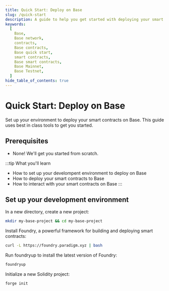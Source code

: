 ```yaml
---
title: Quick Start: Deploy on Base
slug: /quick-start
description: A guide to help you get started with deploying your smart contracts on Base.
keywords:
  [
    Base,
    Base network,
    contracts,
    Base contracts,
    Base quick start,
    smart contracts,
    Base smart contracts,
    Base Mainnet,
    Base Testnet,
  ]
hide_table_of_contents: true
---
```


# Quick Start: Deploy on Base

Set up your environment to deploy your smart contracts on Base. This guide uses best in class tools to get you started.

## Prerequisites

- None! We'll get you started from scratch.

:::tip What you'll learn

- How to set up your develompent environment to deploy on Base
- How to deploy your smart contracts to Base
- How to interact with your smart contracts on Base
  :::

## Set up your development environment

In a new directory, create a new project:

```bash
mkdir my-base-project && cd my-base-project
```

Install Foundry, a powerful framework for building and deploying smart contracts:

```bash
curl -L https://foundry.paradigm.xyz | bash
```

Run foundryup to install the latest version of Foundry:

```bash
foundryup
```

Initialize a new Solidity project:

```bash
forge init
```
